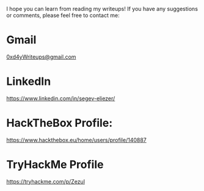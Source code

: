 I hope you can learn from reading my writeups! If you have any suggestions or comments, please feel free to contact me: 

# Gmail
0xd4yWriteups@gmail.com

# LinkedIn
<a href="https://www.linkedin.com/in/segev-eliezer/">https://www.linkedin.com/in/segev-eliezer/</a>

# HackTheBox Profile:
<a href="https://www.hackthebox.eu/home/users/profile/140887">https://www.hackthebox.eu/home/users/profile/140887</a>

# TryHackMe Profile
<a href="https://tryhackme.com/p/Zezul">https://tryhackme.com/p/Zezul</a>
